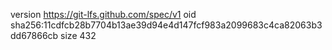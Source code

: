 version https://git-lfs.github.com/spec/v1
oid sha256:11cdfcb28b7704b13ae39d94e4d147fcf983a2099683c4ca82063b3dd67866cb
size 432
